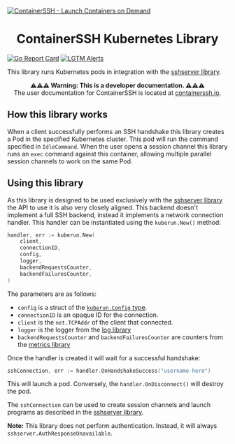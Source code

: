 [![ContainerSSH - Launch Containers on Demand](https://containerssh.github.io/images/logo-for-embedding.svg)](https://containerssh.github.io/)

<!--suppress HtmlDeprecatedAttribute -->
<h1 align="center">ContainerSSH Kubernetes Library</h1>

[![Go Report Card](https://goreportcard.com/badge/github.com/containerssh/kuberun?style=for-the-badge)](https://goreportcard.com/report/github.com/containerssh/kuberun)
[![LGTM Alerts](https://img.shields.io/lgtm/alerts/github/ContainerSSH/kuberun?style=for-the-badge)](https://lgtm.com/projects/g/ContainerSSH/kuberun/)

This library runs Kubernetes pods in integration with the [sshserver library](https://github.com/containerssh/sshserver).

<p align="center"><strong>⚠⚠⚠ Warning: This is a developer documentation. ⚠⚠⚠</strong><br />The user documentation for ContainerSSH is located at <a href="https://containerssh.io">containerssh.io</a>.</p>

## How this library works

When a client successfully performs an SSH handshake this library creates a Pod in the specified Kubernetes cluster. This pod will run the command specified in `IdleCommand`. When the user opens a session channel this library runs an `exec` command against this container, allowing multiple parallel session channels to work on the same Pod.

## Using this library

As this library is designed to be used exclusively with the [sshserver library](https://github.com/containerssh/sshserver) the API to use it is also very closely aligned. This backend doesn't implement a full SSH backend, instead it implements a network connection handler. This handler can be instantiated using the `kuberun.New()` method:

```go
handler, err := kuberun.New(
    client,
    connectionID,
    config,
    logger,
    backendRequestsCounter,
    backendFailuresCounter,
)
```

The parameters are as follows:

- `config` is a struct of the [`kuberun.Config` type](config.go).
- `connectionID` is an opaque ID for the connection.
- `client` is the `net.TCPAddr` of the client that connected.
- `logger` is the logger from the [log library](https://github.com/containerssh/log)
- `backendRequestsCounter` and `backendFailuresCounter` are counters from the [metrics library](https://github.com/containerssh/metrics)

Once the handler is created it will wait for a successful handshake:

```go
sshConnection, err := handler.OnHandshakeSuccess("username-here")
```

This will launch a pod. Conversely, the `handler.OnDisconnect()` will destroy the pod.

The `sshConnection` can be used to create session channels and launch programs as described in the [sshserver library](https://github.com/containerssh/sshserver).

**Note:** This library does not perform authentication. Instead, it will always `sshserver.AuthResponseUnavailable`.
